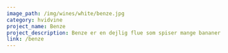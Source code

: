 ```yaml
---
image_path: /img/wines/white/benze.jpg
category: hvidvine
project_name: Benze
project_description: Benze er en dejlig flue som spiser mange bananer
link: /benze
---
```

